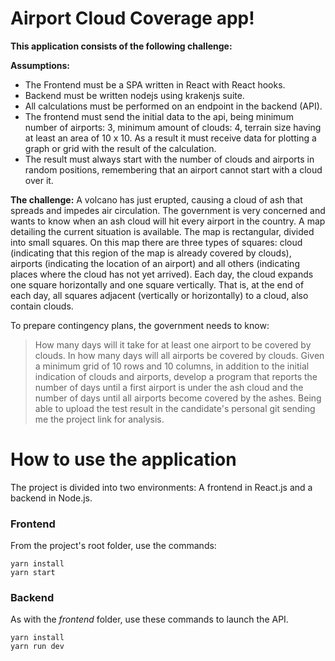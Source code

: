 # Airport Cloud Coverage app!

**This application consists of the following challenge:**

**Assumptions:**

 - The Frontend must be a SPA written in React with React hooks.
 - Backend must be written nodejs using krakenjs suite.
 - All calculations must be performed on an endpoint in the backend
   (API).
 - The frontend must send the initial data to the api, being minimum number of airports: 3, minimum amount of clouds: 4, terrain size having at least an area of ​​10 x 10. As a result it must receive data for plotting a graph or grid with the result of the calculation.
 - The result must always start with the number of clouds and airports
   in random positions, remembering that an airport cannot start
   with a cloud over it.

**The challenge:**
A volcano has just erupted, causing a cloud of ash that spreads and impedes air circulation. The government is very concerned and wants to know when an ash cloud will hit every airport in the country. A map detailing the current situation is available. The map is rectangular, divided into small squares. On this map there are three types of squares: cloud (indicating that this region of the map is already covered by clouds), airports (indicating the location of an airport) and all others (indicating places where the cloud has not yet arrived). Each day, the cloud expands one square horizontally and one square vertically. That is, at the end of each day, all squares adjacent (vertically or horizontally) to a cloud, also contain clouds.

To prepare contingency plans, the government needs to know:
> How many days will it take for at least one airport to be covered by clouds.
> In how many days will all airports be covered by clouds. Given a minimum grid of 10 rows and 10 columns, in addition to the initial indication of clouds and airports, develop a program that reports the number of days until a first airport is under the ash cloud and the number of days until all airports become covered by the ashes. Being able to upload the test result in the candidate's personal git sending me the project link for analysis.


# How to use the application

The project is divided into two environments: A frontend in React.js and a backend in Node.js.

### Frontend

From the project's root folder, use the commands:


    yarn install
    yarn start

### Backend

As with the *frontend* folder, use these commands to launch the API.

    yarn install
    yarn run dev